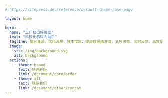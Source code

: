 ```yaml
---
# https://vitepress.dev/reference/default-theme-home-page

layout: home

hero:
  name: "工厂档口好管家"
  text: "科技化的得力助手"
  tagline: 整合资源，优化流程，降本增效，提高数据精准度，支持决策，实时反馈，高效便捷，阿里云以图搜图API一秒响应
  image:
    src: /img/background.svg
    alt: background
  actions:
    - theme: brand
      text: 快速开始
      link: /document/core/order
    - theme: alt
      text: 联系我们
      link: /document/other/concat
---
```


<IndexItems />
